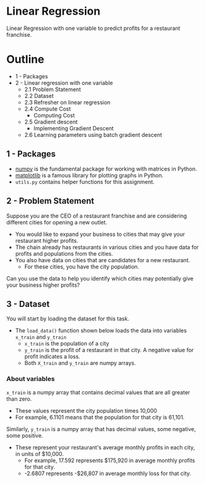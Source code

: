 # Linear Regression

Linear Regression with one variable to predict profits for a restaurant franchise.


# Outline
- 1 - Packages
- 2 - Linear regression with one variable
  - 2.1 Problem Statement
  - 2.2  Dataset
  - 2.3 Refresher on linear regression
  - 2.4  Compute Cost
    - Computing Cost
  - 2.5 Gradient descent
    - Implementing Gradient Descent
  - 2.6 Learning parameters using batch gradient descent


## 1 - Packages 

- [numpy](www.numpy.org) is the fundamental package for working with matrices in Python.
- [matplotlib](http://matplotlib.org) is a famous library for plotting graphs in Python.
- ``utils.py`` contains helper functions for this assignment.


## 2 -  Problem Statement

Suppose you are the CEO of a restaurant franchise and are considering different cities for opening a new outlet.
- You would like to expand your business to cities that may give your restaurant higher profits.
- The chain already has restaurants in various cities and you have data for profits and populations from the cities.
- You also have data on cities that are candidates for a new restaurant. 
    - For these cities, you have the city population.
    
Can you use the data to help you identify which cities may potentially give your business higher profits?

## 3 - Dataset

You will start by loading the dataset for this task. 
- The `load_data()` function shown below loads the data into variables `x_train` and `y_train`
  - `x_train` is the population of a city
  - `y_train` is the profit of a restaurant in that city. A negative value for profit indicates a loss.   
  - Both `X_train` and `y_train` are numpy arrays.


### About variables
`x_train` is a numpy array that contains decimal values that are all greater than zero.
- These values represent the city population times 10,000
- For example, 6.1101 means that the population for that city is 61,101.


Similarly, `y_train` is a numpy array that has decimal values, some negative, some positive.
- These represent your restaurant's average monthly profits in each city, in units of \$10,000.
  - For example, 17.592 represents \$175,920 in average monthly profits for that city.
  - -2.6807 represents -\$26,807 in average monthly loss for that city.